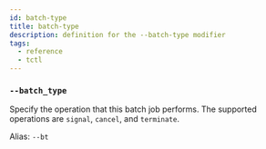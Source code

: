```yaml
---
id: batch-type
title: batch-type
description: definition for the --batch-type modifier
tags:
  - reference
  - tctl
---
```


### `--batch_type`

Specify the operation that this batch job performs. The supported operations are `signal`, `cancel`, and `terminate`.

Alias: `--bt`
